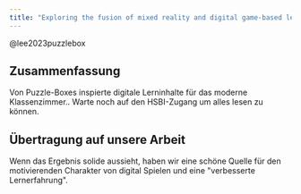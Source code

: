 ```yaml
---
title: "Exploring the fusion of mixed reality and digital game-based learning: The case of puzzle box games for education"
---
```


@lee2023puzzlebox

## Zusammenfassung

Von Puzzle-Boxes inspierte digitale Lerninhalte für das moderne Klassenzimmer.. Warte noch auf den HSBI-Zugang um alles lesen zu können.

## Übertragung auf unsere Arbeit

Wenn das Ergebnis solide aussieht, haben wir eine schöne Quelle für den motivierenden Charakter von digital Spielen und eine "verbesserte Lernerfahrung".
